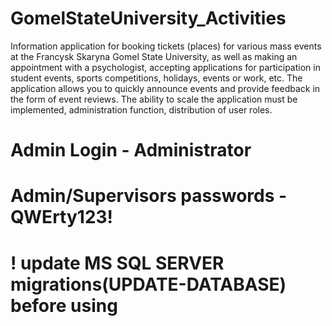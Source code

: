 # GomelStateUniversity_Activities
Information application for booking tickets
(places) for various mass events at the Francysk Skaryna Gomel State University,
as well as making an appointment with a psychologist, accepting applications for participation in
student events, sports competitions, holidays, events
or work, etc. The application allows you to quickly announce
events and provide feedback in the form of event reviews.
The ability to scale the application must be implemented,
administration function, distribution of user roles.

# Admin Login - Administrator
# Admin/Supervisors passwords - QWErty123!
# ! update MS SQL SERVER migrations(UPDATE-DATABASE) before using
